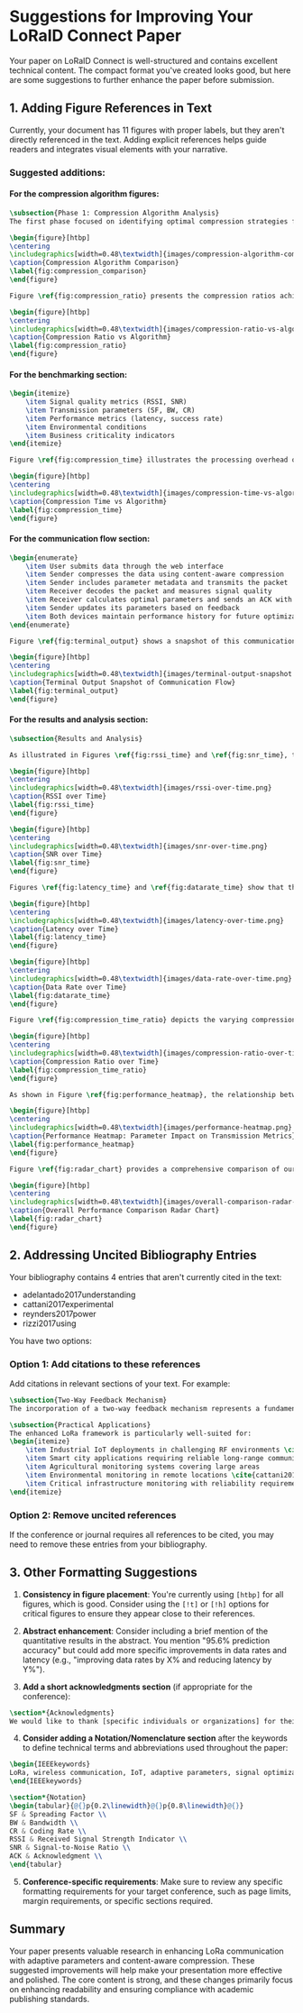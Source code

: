# Suggestions for Improving Your LoRaID Connect Paper

Your paper on LoRaID Connect is well-structured and contains excellent technical content. The compact format you've created looks good, but here are some suggestions to further enhance the paper before submission.

## 1. Adding Figure References in Text

Currently, your document has 11 figures with proper labels, but they aren't directly referenced in the text. Adding explicit references helps guide readers and integrates visual elements with your narrative.

### Suggested additions:

#### For the compression algorithm figures:
```latex
\subsection{Phase 1: Compression Algorithm Analysis}
The first phase focused on identifying optimal compression strategies for different types of LoRa payloads. We evaluated various compression algorithms based on their effectiveness, processing overhead, and suitability for resource-constrained IoT devices, as shown in Figure \ref{fig:compression_comparison}.

\begin{figure}[htbp]
\centering
\includegraphics[width=0.48\textwidth]{images/compression-algorithm-comparison.png}
\caption{Compression Algorithm Comparison}
\label{fig:compression_comparison}
\end{figure}

Figure \ref{fig:compression_ratio} presents the compression ratios achieved by different algorithms across various payload types.

\begin{figure}[htbp]
\centering
\includegraphics[width=0.48\textwidth]{images/compression-ratio-vs-algorithm.png}
\caption{Compression Ratio vs Algorithm}
\label{fig:compression_ratio}
\end{figure}
```

#### For the benchmarking section:
```latex
\begin{itemize}
    \item Signal quality metrics (RSSI, SNR)
    \item Transmission parameters (SF, BW, CR)
    \item Performance metrics (latency, success rate)
    \item Environmental conditions
    \item Business criticality indicators
\end{itemize}

Figure \ref{fig:compression_time} illustrates the processing overhead of different compression algorithms, an important consideration for resource-constrained devices.

\begin{figure}[htbp]
\centering
\includegraphics[width=0.48\textwidth]{images/compression-time-vs-algorithm.png}
\caption{Compression Time vs Algorithm}
\label{fig:compression_time}
\end{figure}
```

#### For the communication flow section:
```latex
\begin{enumerate}
    \item User submits data through the web interface
    \item Sender compresses the data using content-aware compression
    \item Sender includes parameter metadata and transmits the packet
    \item Receiver decodes the packet and measures signal quality
    \item Receiver calculates optimal parameters and sends an ACK with recommendations
    \item Sender updates its parameters based on feedback
    \item Both devices maintain performance history for future optimization
\end{enumerate}

Figure \ref{fig:terminal_output} shows a snapshot of this communication flow in action.

\begin{figure}[htbp]
\centering
\includegraphics[width=0.48\textwidth]{images/terminal-output-snapshot.png}
\caption{Terminal Output Snapshot of Communication Flow}
\label{fig:terminal_output}
\end{figure}
```

#### For the results and analysis section:
```latex
\subsection{Results and Analysis}

As illustrated in Figures \ref{fig:rssi_time} and \ref{fig:snr_time}, the enhanced approach demonstrated the ability to maintain reliable communications at lower signal strengths (RSSI) and signal-to-noise ratios (SNR) compared to the standard approach.

\begin{figure}[htbp]
\centering
\includegraphics[width=0.48\textwidth]{images/rssi-over-time.png}
\caption{RSSI over Time}
\label{fig:rssi_time}
\end{figure}

\begin{figure}[htbp]
\centering
\includegraphics[width=0.48\textwidth]{images/snr-over-time.png}
\caption{SNR over Time}
\label{fig:snr_time}
\end{figure}
```

```latex
Figures \ref{fig:latency_time} and \ref{fig:datarate_time} show that the enhanced approach achieved higher average data rates and lower latency compared to the standard approach.

\begin{figure}[htbp]
\centering
\includegraphics[width=0.48\textwidth]{images/latency-over-time.png}
\caption{Latency over Time}
\label{fig:latency_time}
\end{figure}

\begin{figure}[htbp]
\centering
\includegraphics[width=0.48\textwidth]{images/data-rate-over-time.png}
\caption{Data Rate over Time}
\label{fig:datarate_time}
\end{figure}
```

```latex
Figure \ref{fig:compression_time_ratio} depicts the varying compression ratios achieved over time with our content-aware approach.

\begin{figure}[htbp]
\centering
\includegraphics[width=0.48\textwidth]{images/compression-ratio-over-time.png}
\caption{Compression Ratio over Time}
\label{fig:compression_time_ratio}
\end{figure}
```

```latex
As shown in Figure \ref{fig:performance_heatmap}, the relationship between transmission parameters and performance metrics reveals clear patterns that informed our adaptive approach.

\begin{figure}[htbp]
\centering
\includegraphics[width=0.48\textwidth]{images/performance-heatmap.png}
\caption{Performance Heatmap: Parameter Impact on Transmission Metrics}
\label{fig:performance_heatmap}
\end{figure}

Figure \ref{fig:radar_chart} provides a comprehensive comparison of our enhanced approach against traditional LoRa implementations across multiple performance dimensions.

\begin{figure}[htbp]
\centering
\includegraphics[width=0.48\textwidth]{images/overall-comparison-radar-chart.png}
\caption{Overall Performance Comparison Radar Chart}
\label{fig:radar_chart}
\end{figure}
```

## 2. Addressing Uncited Bibliography Entries

Your bibliography contains 4 entries that aren't currently cited in the text:
- adelantado2017understanding
- cattani2017experimental
- reynders2017power
- rizzi2017using

You have two options:

### Option 1: Add citations to these references

Add citations in relevant sections of your text. For example:

```latex
\subsection{Two-Way Feedback Mechanism}
The incorporation of a two-way feedback mechanism represents a fundamental shift in LoRa communication. By enabling the receiver to suggest parameter adjustments, the system can leverage both endpoint perspectives to optimize performance, similar to how modern Wi-Fi standards negotiate parameters \cite{reynders2017power}.
```

```latex
\subsection{Practical Applications}
The enhanced LoRa framework is particularly well-suited for:
\begin{itemize}
    \item Industrial IoT deployments in challenging RF environments \cite{rizzi2017using}
    \item Smart city applications requiring reliable long-range communication \cite{adelantado2017understanding}
    \item Agricultural monitoring systems covering large areas
    \item Environmental monitoring in remote locations \cite{cattani2017experimental}
    \item Critical infrastructure monitoring with reliability requirements
\end{itemize}
```

### Option 2: Remove uncited references

If the conference or journal requires all references to be cited, you may need to remove these entries from your bibliography.

## 3. Other Formatting Suggestions

1. **Consistency in figure placement**: You're currently using `[htbp]` for all figures, which is good. Consider using the `[!t]` or `[!h]` options for critical figures to ensure they appear close to their references.

2. **Abstract enhancement**: Consider including a brief mention of the quantitative results in the abstract. You mention "95.6% prediction accuracy" but could add more specific improvements in data rates and latency (e.g., "improving data rates by X% and reducing latency by Y%").

3. **Add a short acknowledgments section** (if appropriate for the conference):
```latex
\section*{Acknowledgments}
We would like to thank [specific individuals or organizations] for their support and contributions to this work.
```

4. **Consider adding a Notation/Nomenclature section** after the keywords to define technical terms and abbreviations used throughout the paper:
```latex
\begin{IEEEkeywords}
LoRa, wireless communication, IoT, adaptive parameters, signal optimization, content-aware compression, machine learning, LPWAN
\end{IEEEkeywords}

\section*{Notation}
\begin{tabular}{@{}p{0.2\linewidth}@{}p{0.8\linewidth}@{}}
SF & Spreading Factor \\
BW & Bandwidth \\
CR & Coding Rate \\
RSSI & Received Signal Strength Indicator \\
SNR & Signal-to-Noise Ratio \\
ACK & Acknowledgment \\
\end{tabular}
```

5. **Conference-specific requirements**: Make sure to review any specific formatting requirements for your target conference, such as page limits, margin requirements, or specific sections required.

## Summary

Your paper presents valuable research in enhancing LoRa communication with adaptive parameters and content-aware compression. These suggested improvements will help make your presentation more effective and polished. The core content is strong, and these changes primarily focus on enhancing readability and ensuring compliance with academic publishing standards.

